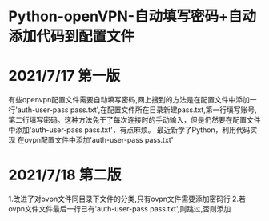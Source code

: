 # Python-openVPN-自动填写密码+自动添加代码到配置文件

# 2021/7/17  第一版

有些openvpn配置文件需要自动填写密码,网上搜到的方法是在配置文件中添加一行'auth-user-pass pass.txt',在配置文件所在目录新建pass.txt,第一行填写账号,第二行填写密码。这种方法免于了每次连接时的手动输入，但是仍然要在配置文件中添加'auth-user-pass pass.txt'，有点麻烦。
最近新学了Python，利用代码实现 在ovpn配置文件中添加'auth-user-pass pass.txt'




# 2021/7/18  第二版

1.改进了对ovpn文件同目录下文件的分类,只有ovpn文件需要添加密码行
2.若ovpn文件文件最后一行已有'auth-user-pass pass.txt',则跳过,否则添加
